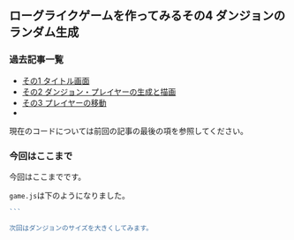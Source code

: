 ## ローグライクゲームを作ってみるその4 ダンジョンのランダム生成

### 過去記事一覧

* [その1 タイトル画面](https://qiita.com/pizyumi/items/3526fddd4f18a462e1ae)
* [その2 ダンジョン・プレイヤーの生成と描画](https://qiita.com/pizyumi/items/2562a159f497a608615b)
* [その3 プレイヤーの移動]()
* []()

現在のコードについては前回の記事の最後の項を参照してください。




### 今回はここまで

今回はここまでです。

`game.js`は下のようになりました。

```js
﻿```

次回はダンジョンのサイズを大きくしてみます。
